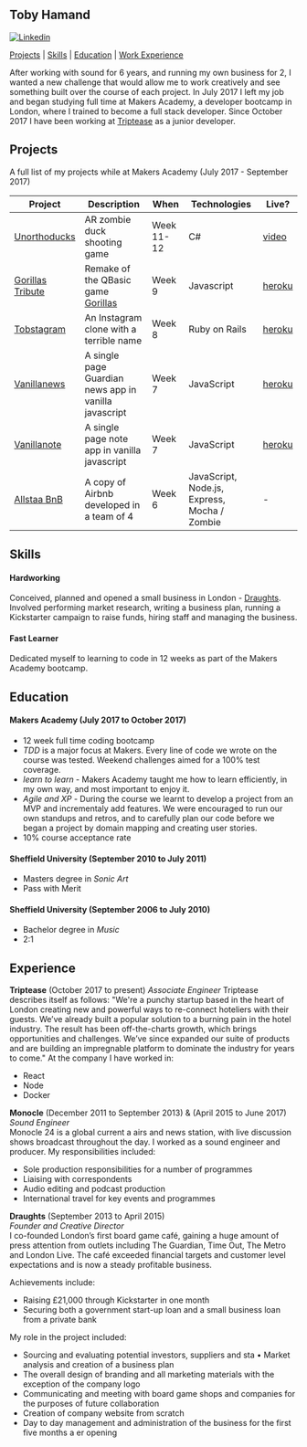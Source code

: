 ## Toby Hamand
[![Linkedin](https://image.ibb.co/efyf4Q/linkedin_32.png)](https://www.linkedin.com/in/toby-hamand)

[Projects](https://github.com/Tobold/CV#projects) | [Skills](https://github.com/Tobold/CV#skills) | [Education](https://github.com/Tobold/CV#education) | [Work Experience](https://github.com/Tobold/CV#experience)

After working with sound for 6 years, and running my own business for 2, I wanted a new challenge that would allow me to work creatively and see something built over the course of each project. In July 2017 I left my job and began studying full time at Makers Academy, a developer bootcamp in London, where I trained to become a full stack developer. Since October 2017 I have been working at [Triptease](https://triptease.com) as a junior developer.

## Projects
A full list of my projects while at Makers Academy (July 2017 - September 2017)

Project | Description | When | Technologies | Live?
------- | ----------- | ---- | ------------ | ------
[Unorthoducks](https://github.com/tobold/unorthoducks) | AR zombie duck shooting game | Week 11-12 | C# | [video](https://vimeo.com/235315407)
[Gorillas Tribute](https://github.com/Alexander-Blair/gorillas-game-tribute) | Remake of the QBasic game [Gorillas](https://en.wikipedia.org/wiki/Gorillas_(video_game)) | Week 9 | Javascript | [heroku](https://gorillas-tribute.herokuapp.com/)
[Tobstagram](https://github.com/tobold/instagram-challenge) | An Instagram clone with a terrible name | Week 8 | Ruby on Rails | [heroku](http://tobstagram.herokuapp.com/)
[Vanillanews](https://github.com/tobold/news-summary-challenge) | A single page Guardian news app in vanilla javascript | Week 7 | JavaScript | [heroku](https://vanillajsnews.herokuapp.com/)
[Vanillanote](https://github.com/tobold/noteapp) | A single page note app in vanilla javascript | Week 7 | JavaScript | [heroku](https://vanillajsnote.herokuapp.com/)
[Allstaa BnB](https://github.com/tobold/allstaas-bnb) | A copy of Airbnb developed in a team of 4 | Week 6 | JavaScript, Node.js, Express, Mocha / Zombie | -


## Skills

#### Hardworking

Conceived, planned and opened a small business in London - [Draughts](http://www.draughtslondon.com). Involved performing market research, writing a business plan, running a Kickstarter campaign to raise funds, hiring staff and managing the business.

#### Fast Learner

Dedicated myself to learning to code in 12 weeks as part of the Makers Academy bootcamp.

## Education

#### Makers Academy (July 2017 to October 2017)
- 12 week full time coding bootcamp
- *TDD* is a major focus at Makers. Every line of code we wrote on the course was tested. Weekend challenges aimed for a 100% test coverage.
- *learn to learn* - Makers Academy taught me how to learn efficiently, in my own way, and most important to enjoy it.
- *Agile and XP* - During the course we learnt to develop a project from an MVP and incrementaly add features. We were encouraged to run our own standups and retros, and to carefully plan our code before we began a project by domain mapping and creating user stories.
- 10% course acceptance rate

#### Sheffield University (September 2010 to July 2011)
- Masters degree in *Sonic Art*
- Pass with Merit

#### Sheffield University (September 2006 to July 2010)
- Bachelor degree in *Music*
- 2:1

## Experience

**Triptease** (October 2017 to present)
*Associate Engineer*
Triptease describes itself as follows:
"We're a punchy startup based in the heart of London creating new and powerful ways to re-connect hoteliers with their guests. We’ve already built a popular solution to a burning pain in the hotel industry. The result has been off-the-charts growth, which brings opportunities and challenges. We’ve since expanded our suite of products and are building an impregnable platform to dominate the industry for years to come."
At the company I have worked in:
- React
- Node
- Docker

**Monocle** (December 2011 to September 2013) & (April 2015 to June 2017)  
*Sound Engineer*  
Monocle 24 is a global current a airs and news station, with live discussion shows broadcast throughout the day. I worked as a sound engineer and producer.
My responsibilities included:
- Sole production responsibilities for a number of programmes
- Liaising with correspondents
- Audio editing and podcast production
- International travel for key events and programmes

**Draughts** (September 2013 to April 2015)  
*Founder and Creative Director*  
I co-founded London’s first board game café, gaining a huge amount of press attention from outlets including The Guardian, Time Out, The Metro and London Live. The café exceeded financial targets and customer level expectations and is now a steady profitable business.

Achievements include:
- Raising £21,000 through Kickstarter in one month
- Securing both a government start-up loan and a small business loan from a private bank

My role in the project included:
- Sourcing and evaluating potential investors, suppliers and sta  • Market analysis and creation of a business plan
- The overall design of branding and all marketing materials with the exception of the company logo
- Communicating and meeting with board game shops and companies for the purposes of future collaboration
- Creation of company website from scratch
- Day to day management and administration of the business for the first five months a er opening
